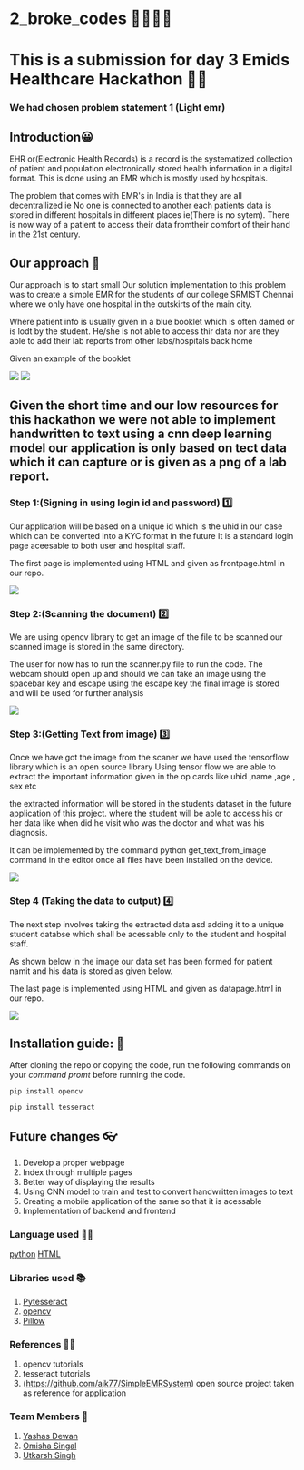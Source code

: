 # 2_broke_codes 👨‍💻👩‍💻

# This is a submission for day 3 Emids Healthcare Hackathon 🧑‍💻

### We had chosen problem statement 1 (Light emr)

## Introduction😀

EHR or(Electronic Health Records) is a record is the systematized collection of patient and population electronically stored health information in a digital format.
This is done using an EMR which is mostly used by hospitals.

The problem that comes with EMR's in India is that they are all decentrallized ie No one is connected to another
each patients data is stored in different hospitals in different places ie(There is no sytem). There is now way of a patient to access their data fromtheir comfort of their hand in the 21st century.

## Our approach 🧠
Our approach is to start small 
Our solution implementation to this problem was to create a simple EMR for the students of our college SRMIST Chennai 
where we only have one hospital in the outskirts of the main city.

Where patient info is usually given in a blue booklet which is often damed or is lodt by the student.
He/she is not able to access thir data nor are they able to add their lab reports from other labs/hospitals back home

Given an example of the booklet

![](1.jpeg)  ![](2.jpeg)


## Given the short time and our low resources for this hackathon we were not able to implement handwritten to text using a cnn deep learning model our application is only based on tect data which it can capture or is given as a png of a lab report.


### Step 1:(Signing in using login id and password) 1️⃣

Our application will be based on a unique id which is the uhid in our case which can be converted into a KYC format in the future 
It is a standard login page aceesable to both user and hospital staff.

The first page is implemented using HTML and given as frontpage.html in our repo.

![](3.jpeg)


### Step 2:(Scanning the document) 2️⃣
We are using opencv library to get an image of the file to be scanned our scanned image is stored in the same directory.

The user for now has to run the scanner.py file to run the code.
The webcam should open up and should we can take an image using the spacebar key and escape using the escape key
the final image is stored and will be used for further analysis

![](5.jpeg)

### Step 3:(Getting Text from image) 3️⃣
Once we have got the image from the scaner we have used the tensorflow library which is an open source library 
Using tensor flow we are able to extract the important information given in the op cards like uhid ,name ,age , sex etc

the extracted information will be stored in the students dataset in the future application of this project.
where the student will be able to access his or her data like when did he visit who was the doctor and what was his diagnosis.

It can be implemented by the command python get_text_from_image command in the editor once all files have been installed on the device.


![](6.jpeg)

### Step 4 (Taking the data to output) 4️⃣

The next step involves taking the extracted data asd adding it to a unique student databse which shall be acessable only to the student and hospital staff.

As shown below in the image our data set has been formed for patient namit and his data is stored as given below.

The last page is implemented using HTML and given as datapage.html in our repo.


![](4.jpeg)


## Installation guide: 📖
After cloning the repo or copying the code, run the following commands on your *command promt* before running the code.

`pip install opencv`

`pip install tesseract`


## Future changes 👓
1. Develop a proper webpage 
2. Index through multiple pages
3. Better way of displaying the results
4. Using CNN model to train and test to convert handwritten images to text
5. Creating a mobile application of the same so that it is acessable
6. Implementation of backend and frontend


### Language used 👩‍💻
[python](https://www.python.org/)
[HTML](https://www.w3schools.com/html/)

### Libraries used 📚
1. [Pytesseract](https://github.com/UB-Mannheim/tesseract/wiki)
2. [opencv](https://sourceforge.net/projects/opencvlibrary/)
3. [Pillow](https://pillow.readthedocs.io/en/stable/)

### References 👨‍⚖️
1. opencv tutorials
2. tesseract tutorials
3. (https://github.com/ajk77/SimpleEMRSystem) open source project taken as reference for application

### Team Members 🧑
1. [Yashas Dewan](https://github.com/yd776)
2. [Omisha Singal](https://github.com/omi-sha)
3. [Utkarsh Singh ](https://github.com/Ut03)
